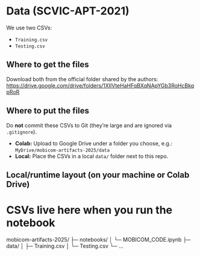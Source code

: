 # Data (SCVIC-APT-2021)

We use two CSVs:
- `Training.csv`
- `Testing.csv`

## Where to get the files
Download both from the official folder shared by the authors:  
https://drive.google.com/drive/folders/1XIlVteHaHFqBXqNApYGb3RoHcBkqpRoR

## Where to put the files
Do **not** commit these CSVs to Git (they’re large and are ignored via `.gitignore`).

- **Colab:** Upload to Google Drive under a folder you choose, e.g.:
  `MyDrive/mobicom-artifacts-2025/data`
- **Local:** Place the CSVs in a local `data/` folder next to this repo.

## Local/runtime layout (on your machine or Colab Drive)
# CSVs live here when you run the notebook 
mobicom-artifacts-2025/
├─ notebooks/
│  └─ MOBICOM_CODE.ipynb
├─ data/
│  ├─ Training.csv
│  └─ Testing.csv
└─ ...


